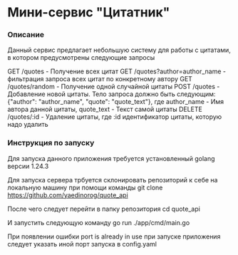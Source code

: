 # Мини-сервис "Цитатник"

### Описание

Данный сервис предлагает небольшую систему для работы с цитатами, в котором предусмотрены следующие запросы

GET /quotes - Получение всех цитат
GET /quotes?author=author_name - фильтрация запроса всех цитат по конкретному автору
GET /quotes/random - Получение одной случайной цитаты
POST /quotes - Добавление новой цитаты. Тело запроса должно быть следующим: {"author": "author_name", "quote": "quote_text"}, где author_name - Имя автора данной цитаты, quote_text - Текст самой цитаты
DELETE /quotes/:id - Удаление цитаты, где :id идентификатор цитаты, которую надо удалить

### Инструкция по запуску

Для запуска данного приложения требуется установленный golang версии 1.24.3

Для запуска сервера трбуется склонировать репозиторий к себе на локальную машину при помощи команды
git clone https://github.com/yaedinorog/quote_api

После чего следует перейти в папку репозитория 
cd quote_api

И запустить следующую команду
go run ./app/cmd/main.go

При появлении ошибки port is already in use при запуске приложения следует указать иной порт запуска в config.yaml